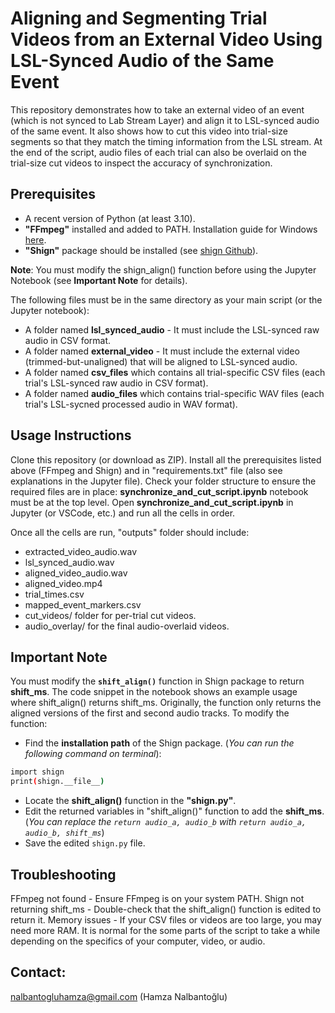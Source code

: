 # Aligning and Segmenting Trial Videos from an External Video Using LSL-Synced Audio of the Same Event

This repository demonstrates how to take an external video of an event (which is not synced to Lab Stream Layer) and align it to LSL-synced audio of the same event. It also shows how to cut this video into trial-size segments so that they match the timing information from the LSL stream. At the end of the script, audio files of each trial can also be overlaid on the trial-size cut videos to inspect the accuracy of synchronization.

## Prerequisites
- A recent version of Python (at least 3.10).
- **"FFmpeg"** installed and added to PATH. Installation guide for Windows [here](https://www.youtube.com/watch?v=mqY4Dl9SyHM).
- **"Shign"** package should be installed (see [shign Github](https://github.com/KnurpsBram/shign)).

**Note**: You must modify the shign_align() function before using the Jupyter Notebook (see **Important Note** for details).

The following files must be in the same directory as your main script (or the Jupyter notebook):
- A folder named **lsl_synced_audio** - It must include the LSL-synced raw audio in CSV format.
- A folder named **external_video** - It must include the external video (trimmed-but-unaligned) that will be aligned to LSL-synced audio.
- A folder named **csv_files** which contains all trial-specific CSV files (each trial's LSL-synced raw audio in CSV format).
- A folder named **audio_files** which contains trial-specific WAV files (each trial's LSL-sycned processed audio in WAV format).

## Usage Instructions
Clone this repository (or download as ZIP).
Install all the prerequisites listed above (FFmpeg and Shign) and in "requirements.txt" file (also see explanations in the Jupyter file).
Check your folder structure to ensure the required files are in place: **synchronize_and_cut_script.ipynb** notebook must be at the top level.
Open **synchronize_and_cut_script.ipynb** in Jupyter (or VSCode, etc.) and run all the cells in order.

Once all the cells are run, "outputs" folder should include:
- extracted_video_audio.wav
- lsl_synced_audio.wav
- aligned_video_audio.wav
- aligned_video.mp4
- trial_times.csv
- mapped_event_markers.csv
- cut_videos/ folder for per-trial cut videos.
- audio_overlay/ for the final audio-overlaid videos.

## Important Note
You must modify the **```shift_align()```** function in Shign package to return **shift_ms**. The code snippet in the notebook shows an example usage where shift_align() returns shift_ms. Originally, the function only returns the aligned versions of the first and second audio tracks. To modify the function:

- Find the **installation path** of the Shign package. (*You can run the following command on terminal*):
```bash
import shign
print(shign.__file__)
```
- Locate the **shift_align()** function in the **"shign.py"**.
- Edit the returned variables in "shift_align()" function to add the **shift_ms**.
(*You can replace the ```return audio_a, audio_b```  with  ```return audio_a, audio_b, shift_ms```*)
- Save the edited ```shign.py``` file.

## Troubleshooting
FFmpeg not found - Ensure FFmpeg is on your system PATH.
Shign not returning shift_ms - Double-check that the shift_align() function is edited to return it.
Memory issues - If your CSV files or videos are too large, you may need more RAM. It is normal for the some parts of the script to take a while depending on the specifics of your computer, video, or audio.

## Contact:
nalbantogluhamza@gmail.com (Hamza Nalbantoğlu)
